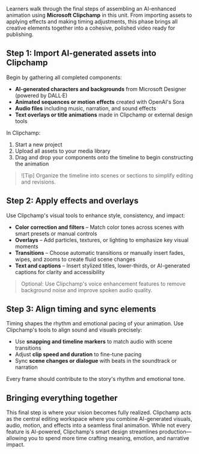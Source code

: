 Learners walk through the final steps of assembling an AI-enhanced animation using **Microsoft Clipchamp** in this unit. From importing assets to applying effects and making timing adjustments, this phase brings all creative elements together into a cohesive, polished video ready for publishing.

## Step 1: Import AI-generated assets into Clipchamp

Begin by gathering all completed components:

- **AI-generated characters and backgrounds** from Microsoft Designer (powered by DALL·E)  
- **Animated sequences or motion effects** created with OpenAI's Sora  
- **Audio files** including music, narration, and sound effects  
- **Text overlays or title animations** made in Clipchamp or external design tools

In Clipchamp:

1. Start a new project  
1. Upload all assets to your media library  
1. Drag and drop your components onto the timeline to begin constructing the animation  

> ![Tip]
> Organize the timeline into scenes or sections to simplify editing and revisions.

## Step 2: Apply effects and overlays

Use Clipchamp's visual tools to enhance style, consistency, and impact:

- **Color correction and filters** – Match color tones across scenes with smart presets or manual controls  
- **Overlays** – Add particles, textures, or lighting to emphasize key visual moments  
- **Transitions** – Choose automatic transitions or manually insert fades, wipes, and zooms to create fluid scene changes  
- **Text and captions** – Insert stylized titles, lower-thirds, or AI-generated captions for clarity and accessibility  

> Optional: Use Clipchamp's voice enhancement features to remove background noise and improve spoken audio quality.

## Step 3: Align timing and sync elements

Timing shapes the rhythm and emotional pacing of your animation. Use Clipchamp's tools to align sound and visuals precisely:

- Use **snapping and timeline markers** to match audio with scene transitions  
- Adjust **clip speed and duration** to fine-tune pacing  
- Sync **scene changes or dialogue** with beats in the soundtrack or narration

Every frame should contribute to the story's rhythm and emotional tone.

## Bringing everything together

This final step is where your vision becomes fully realized. Clipchamp acts as the central editing workspace where you combine AI-generated visuals, audio, motion, and effects into a seamless final animation. While not every feature is AI-powered, Clipchamp's smart design streamlines production—allowing you to spend more time crafting meaning, emotion, and narrative impact.
